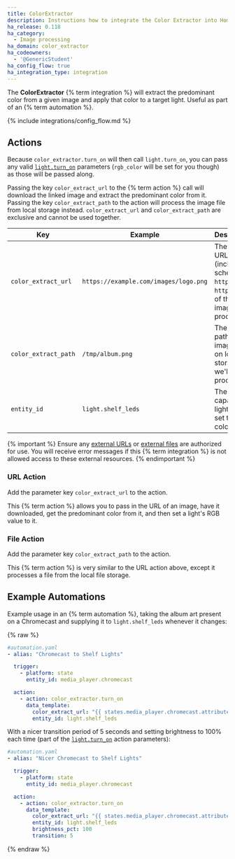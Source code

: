 ```yaml
---
title: ColorExtractor
description: Instructions how to integrate the Color Extractor into Home Assistant.
ha_release: 0.118
ha_category:
  - Image processing
ha_domain: color_extractor
ha_codeowners:
  - '@GenericStudent'
ha_config_flow: true
ha_integration_type: integration
---
```


The **ColorExtractor** {% term integration %} will extract the predominant color from a given image and apply that color to a target light.
Useful as part of an {% term automation %}.

{% include integrations/config_flow.md %}

## Actions

Because `color_extractor.turn_on` will then call `light.turn_on`, you can pass any valid [`light.turn_on`](/integrations/light#action-lightturn_on) parameters (`rgb_color` will be set for you though) as those will be passed along.

Passing the key `color_extract_url` to the {% term action %} call will download the linked image and extract the predominant color from it. Passing the key `color_extract_path` to the action will process the image file from local storage instead. `color_extract_url` and `color_extract_path` are exclusive and cannot be used together.

| Key                  | Example                               | Description                                                                    |
| -------------------- | ------------------------------------- | ------------------------------------------------------------------------------ |
| `color_extract_url`  | `https://example.com/images/logo.png` | The full URL (including schema, `http://`, `https://`) of the image to process |
| `color_extract_path` | `/tmp/album.png`                      | The full path to the image file on local storage we'll process                 |
| `entity_id`          | `light.shelf_leds`                    | The RGB capable light we'll set the color of                                   |

{% important %}
Ensure any [external URLs](/integrations/homeassistant/#allowlist_external_urls) or [external files](/docs/integrations/homeassistant/#allowlist_external_dirs) are authorized for use. You will receive error messages if this {% term integration %} is not allowed access to these external resources.
{% endimportant %}

### URL Action

Add the parameter key `color_extract_url` to the action.

This {% term action %} allows you to pass in the URL of an image, have it downloaded, get the predominant color from it, and then set a light's RGB value to it.

### File Action

Add the parameter key `color_extract_path` to the action.

This {% term action %} is very similar to the URL action above, except it processes a file from the local file storage.

## Example Automations

Example usage in an {% term automation %}, taking the album art present on a Chromecast and supplying it to `light.shelf_leds` whenever it changes:

{% raw %}

```yaml
#automation.yaml
- alias: "Chromecast to Shelf Lights"

  trigger:
    - platform: state
      entity_id: media_player.chromecast

  action:
    - action: color_extractor.turn_on
      data_template:
        color_extract_url: "{{ states.media_player.chromecast.attributes.entity_picture }}"
        entity_id: light.shelf_leds
```

With a nicer transition period of 5 seconds and setting brightness to 100% each time (part of the [`light.turn_on`](/integrations/light#action-lightturn_on) action parameters):

```yaml
#automation.yaml
- alias: "Nicer Chromecast to Shelf Lights"

  trigger:
    - platform: state
      entity_id: media_player.chromecast

  action:
    - action: color_extractor.turn_on
      data_template:
        color_extract_url: "{{ states.media_player.chromecast.attributes.entity_picture }}"
        entity_id: light.shelf_leds
        brightness_pct: 100
        transition: 5
```

{% endraw %}
